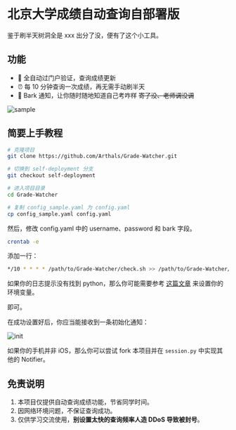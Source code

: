 # 北京大学成绩自动查询自部署版

鉴于刷半天树洞全是 xxx 出分了没，便有了这个小工具。

## 功能

-   🚀 全自动过门户验证，查询成绩更新
-   ⏰ 每 10 分钟查询一次成绩，再无需手动刷半天
-   📢 Bark 通知，让你随时随地知道自己考咋样 ~~寄了没、老师调没调~~

![sample](README.assets/sample.png)

## 简要上手教程

```bash
# 克隆项目
git clone https://github.com/Arthals/Grade-Watcher.git

# 切换到 self-deployment 分支
git checkout self-deployment

# 进入项目目录
cd Grade-Watcher

# 复制 config_sample.yaml 为 config.yaml
cp config_sample.yaml config.yaml
```

然后，修改 config.yaml 中的 username、password 和 bark 字段。

```bash
crontab -e
```

添加一行：

```bash
*/10 * * * * /path/to/Grade-Watcher/check.sh >> /path/to/Grade-Watcher/check.log 2>&1
```

如果你的日志提示没有找到 python，那么你可能需要参考 [这篇文章](https://stackoverflow.com/questions/36365801/run-a-crontab-job-using-an-anaconda-env) 来设置你的环境变量。

即可。

在成功设置好后，你应当能接收到一条初始化通知：

![init](README.assets/init.png)

如果你的手机并非 iOS，那么你可以尝试 fork 本项目并在 `session.py` 中实现其他的 Notifier。

## 免责说明

1. 本项目仅提供自动查询成绩功能，节省同学时间。
2. 因网络环境问题，不保证查询成功。
3. 仅供学习交流使用，**别设置太快的查询频率人造 DDoS 导致被封号**。
